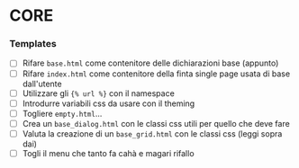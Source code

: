 #  CORE
### Templates
- [ ] Rifare `base.html` come contenitore delle dichiarazioni base (appunto)
- [ ] Rifare `index.html` come contenitore della finta single page usata di base dall'utente
- [ ] Utilizzare gli `{% url %}` con il namespace
- [ ] Introdurre variabili css da usare con il theming
- [ ] Togliere `empty.html`...
- [ ] Crea un `base_dialog.html` con le classi css utili per quello che deve fare
- [ ] Valuta la creazione di un `base_grid.html` con le classi css (leggi sopra dai)
- [ ] Togli il menu che tanto fa cahà e magari rifallo